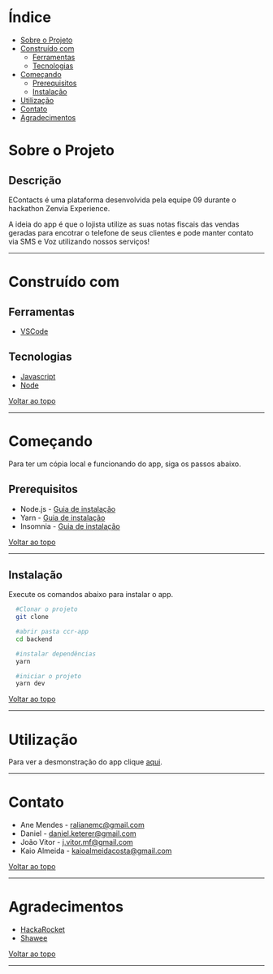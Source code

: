 
<!-- TABLE OF CONTENTS -->
# Índice
* [Sobre o Projeto](#-sobre-o-projeto)
* [Construído com](#-construído-com)
  * [Ferramentas](#ferramentas)
  * [Tecnologias](#tecnologias)
* [Começando](#-começando)
  * [Prerequisitos](#-prerequisitos)
  * [Instalação](#-instalação)
* [Utilização](#utilização)
* [Contato](#-contato)
* [Agradecimentos](#-agradecimentos)
<!-- * [Roadmap](#arrows_clockwise-roadmap) -->

<!-- ABOUT THE PROJECT -->
# Sobre o Projeto


## Descrição
EContacts é uma plataforma desenvolvida pela equipe 09 durante o hackathon Zenvia Experience.

 A ideia do app é que o lojista utilize as suas notas fiscais das vendas geradas para encotrar o telefone de seus clientes e pode manter contato via SMS e Voz utilizando nossos serviços!
***

# Construído com
  ## Ferramentas
  * [VSCode](https://code.visualstudio.com/)

  ## Tecnologias
  * [Javascript](https://developer.mozilla.org/en-US/docs/Web/JavaScript)
  * [Node](https://nodejs.org/en/)

  [Voltar ao topo](#-índice)
  ***

<!-- GETTING STARTED -->
# Começando

Para ter um cópia local e funcionando do app, siga os passos abaixo.

## Prerequisitos

* Node.js - [Guia de instalação](https://nodejs.org/en/download/package-manager/)
* Yarn - [Guia de instalação](https://classic.yarnpkg.com/en/docs/install/#windows-stable)
* Insomnia - [Guia de instalação](https://insomnia.rest/download/)

[Voltar ao topo](#-índice)
***

## Instalação
Execute os comandos abaixo para instalar o app.
  ```sh
    #Clonar o projeto
    git clone

    #abrir pasta ccr-app
    cd backend

    #instalar dependências
    yarn

    #iniciar o projeto
    yarn dev
   ```

[Voltar ao topo](#-índice)
***

<!-- USAGE EXAMPLES -->
# Utilização

Para ver a desmonstração do app clique [aqui](https://youtu.be/5-cQq7JcJkA).
***

<!-- CONTACT -->
# Contato

- Ane Mendes - <ralianemc@gmail.com>
- Daniel - <daniel.keterer@gmail.com>
- João Vitor - <j.vitor.mf@gmail.com>
- Kaio Almeida - <kaioalmeidacosta@gmail.com>

[Voltar ao topo](#-índice)
***

<!-- ACKNOWLEDGEMENTS -->
# Agradecimentos

* [HackaRocket](https://zenapi.zenvia.com/zex_hackathon/)
* [Shawee](https://shawee.io/)

[Voltar ao topo](#-índice)
***
